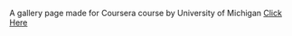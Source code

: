 A gallery page made for Coursera course by University of Michigan
[Click Here](https://sattwik21.github.io/HTML-and-CSS-Basics/Gallery_Page/gallery.html)
